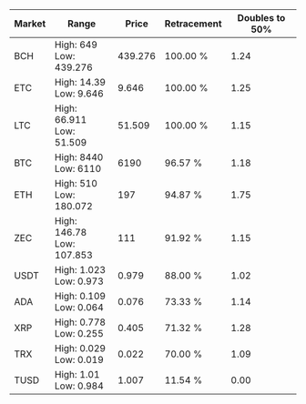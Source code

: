 | Market | Range | Price| Retracement | Doubles to 50% |
| --- | --- | --- | --- | --- |
| BCH | High: 649<br />Low: 439.276 | 439.276 | 100.00 % | 1.24 |
| ETC | High: 14.39<br />Low: 9.646 | 9.646 | 100.00 % | 1.25 |
| LTC | High: 66.911<br />Low: 51.509 | 51.509 | 100.00 % | 1.15 |
| BTC | High: 8440<br />Low: 6110 | 6190 | 96.57 % | 1.18 |
| ETH | High: 510<br />Low: 180.072 | 197 | 94.87 % | 1.75 |
| ZEC | High: 146.78<br />Low: 107.853 | 111 | 91.92 % | 1.15 |
| USDT | High: 1.023<br />Low: 0.973 | 0.979 | 88.00 % | 1.02 |
| ADA | High: 0.109<br />Low: 0.064 | 0.076 | 73.33 % | 1.14 |
| XRP | High: 0.778<br />Low: 0.255 | 0.405 | 71.32 % | 1.28 |
| TRX | High: 0.029<br />Low: 0.019 | 0.022 | 70.00 % | 1.09 |
| TUSD | High: 1.01<br />Low: 0.984 | 1.007 | 11.54 % | 0.00 |
